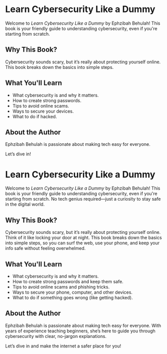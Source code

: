 # Learn Cybersecurity Like a Dummy

Welcome to *Learn Cybersecurity Like a Dummy* by Ephzibah Behulah! This book is your friendly guide to understanding cybersecurity, even if you're starting from scratch.

## Why This Book?
Cybersecurity sounds scary, but it’s really about protecting yourself online. This book breaks down the basics into simple steps.

## What You'll Learn
- What cybersecurity is and why it matters.
- How to create strong passwords.
- Tips to avoid online scams.
- Ways to secure your devices.
- What to do if hacked.

## About the Author
Ephzibah Behulah is passionate about making tech easy for everyone.

Let’s dive in!


# Learn Cybersecurity Like a Dummy

Welcome to *Learn Cybersecurity Like a Dummy* by Ephzibah Behulah! This book is your friendly guide to understanding cybersecurity, even if you're starting from scratch. No tech genius required—just a curiosity to stay safe in the digital world.

## Why This Book?
Cybersecurity sounds scary, but it’s really about protecting yourself online. Think of it like locking your door at night. This book breaks down the basics into simple steps, so you can surf the web, use your phone, and keep your info safe without feeling overwhelmed.

## What You'll Learn
- What cybersecurity is and why it matters.
- How to create strong passwords and keep them safe.
- Tips to avoid online scams and phishing tricks.
- Ways to secure your phone, computer, and other devices.
- What to do if something goes wrong (like getting hacked).

## About the Author
Ephzibah Behulah is passionate about making tech easy for everyone. With years of experience teaching beginners, she’s here to guide you through cybersecurity with clear, no-jargon explanations.

Let’s dive in and make the internet a safer place for you!
